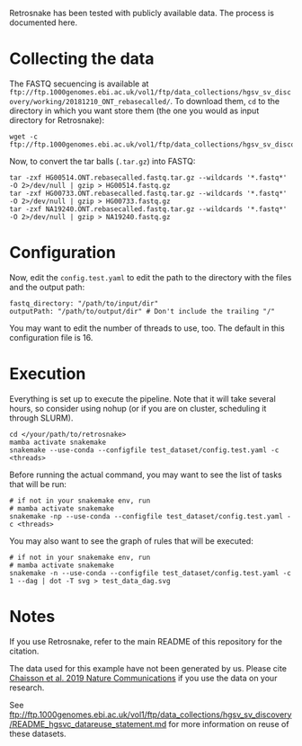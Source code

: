 Retrosnake has been tested with publicly available data. The process is documented here.

# Collecting the data

The FASTQ secuencing is available at `ftp://ftp.1000genomes.ebi.ac.uk/vol1/ftp/data_collections/hgsv_sv_discovery/working/20181210_ONT_rebasecalled/`.
To download them, `cd` to the directory in which you want store them (the one you would as input directory for Retrosnake):

```
wget -c ftp://ftp.1000genomes.ebi.ac.uk/vol1/ftp/data_collections/hgsv_sv_discovery/working/20181210_ONT_rebasecalled/*
```

Now, to convert the tar balls (`.tar.gz`) into FASTQ:

```
tar -zxf HG00514.ONT.rebasecalled.fastq.tar.gz --wildcards '*.fastq*' -O 2>/dev/null | gzip > HG00514.fastq.gz
tar -zxf HG00733.ONT.rebasecalled.fastq.tar.gz --wildcards '*.fastq*' -O 2>/dev/null | gzip > HG00733.fastq.gz
tar -zxf NA19240.ONT.rebasecalled.fastq.tar.gz --wildcards '*.fastq*' -O 2>/dev/null | gzip > NA19240.fastq.gz
```

# Configuration

Now, edit the `config.test.yaml` to edit the path to the directory with the files and the output path:

```
fastq_directory: "/path/to/input/dir"
outputPath: "/path/to/output/dir" # Don't include the trailing "/"
```

You may want to edit the number of threads to use, too. The default in this configuration file is 16.

# Execution

Everything is set up to execute the pipeline. Note that it will take several hours, so consider using nohup (or if you are on cluster, scheduling it through SLURM).

```
cd </your/path/to/retrosnake>
mamba activate snakemake
snakemake --use-conda --configfile test_dataset/config.test.yaml -c <threads>
```

Before running the actual command, you may want to see the list of tasks that will be run:

```
# if not in your snakemake env, run
# mamba activate snakemake
snakemake -np --use-conda --configfile test_dataset/config.test.yaml -c <threads>
```

You may also want to see the graph of rules that will be executed:

```
# if not in your snakemake env, run
# mamba activate snakemake
snakemake -n --use-conda --configfile test_dataset/config.test.yaml -c 1 --dag | dot -T svg > test_data_dag.svg
```

# Notes

If you use Retrosnake, refer to the main README of this repository for the citation.

The data used for this example have not been generated by us. Please cite [Chaisson et al. 2019 Nature Communications](https://www.nature.com/articles/s41467-018-08148-z) if you use the data on your research.

See ftp://ftp.1000genomes.ebi.ac.uk/vol1/ftp/data_collections/hgsv_sv_discovery/README_hgsvc_datareuse_statement.md for more information on reuse of these datasets.
